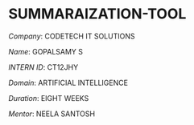 # SUMMARAIZATION-TOOL

*Company*: CODETECH IT SOLUTIONS

*Name*: GOPALSAMY S

*INTERN ID*: CT12JHY

*Domain*: ARTIFICIAL INTELLIGENCE

*Duration*: EIGHT WEEKS

*Mentor*: NEELA SANTOSH
